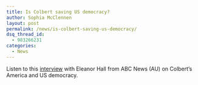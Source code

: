 ```yaml
---
title: Is Colbert saving US democracy?
author: Sophia McClennen
layout: post
permalink: /news/is-colbert-saving-us-democracy/
dsq_thread_id:
  - 983266231
categories:
  - News
---
```

Listen to this [interview][1] with Eleanor Hall from ABC News (AU) on Colbert&#8217;s America and US democracy.

 [1]: http://www.abc.net.au/news/2012-11-27/is-colbert-saving-us-democracy/4394764